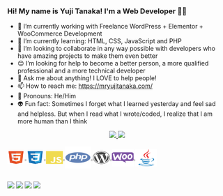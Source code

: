 ### Hi! My name is Yuji Tanaka! I'm a Web Developer 🖖🤓

- 🔭 I’m currently working with Freelance WordPress + Elementor + WooCommerce Development
- 🌱 I’m currently learning: HTML, CSS, JavaScript and PHP
- 👯 I’m looking to collaborate in any way possible with developers who have amazing projects to make them even better
- 😊 I’m looking for help to become a better person, a more qualified professional and a more technical developer
- 💬 Ask me about anything! I LOVE to help people!
- 📫 How to reach me: https://mryujitanaka.com/
- 🥸 Pronouns: He/Him
- 👽 Fun fact: Sometimes I forget what I learned yesterday and feel sad and helpless. But when I read what I wrote/coded, I realize that I am more human than I think

<div align="center">
  <a href="https://github.com/mryujitanaka">
  <img height="180em" src="https://github-readme-stats.vercel.app/api?username=mryujitanaka&show_icons=true&theme=dark&include_all_commits=true&count_private=true"/>
  <img height="180em" src="https://github-readme-stats.vercel.app/api/top-langs/?username=mryujitanaka&layout=compact&langs_count=7&theme=dark"/>
</div>
<div style="display: inline_block"><br>
  <img align="center" alt="HTML" height="30" width="40" src="https://raw.githubusercontent.com/devicons/devicon/master/icons/html5/html5-original.svg">
  <img align="center" alt="CSS" height="30" width="40" src="https://raw.githubusercontent.com/devicons/devicon/master/icons/css3/css3-original.svg">
  <img align="center" alt="JS" height="30" width="40" src="https://raw.githubusercontent.com/devicons/devicon/master/icons/javascript/javascript-plain.svg">
  <img align="center" alt="PHP" height="50" width="60" src="https://raw.githubusercontent.com/devicons/devicon/master/icons/php/php-plain.svg">
  <img align="center" alt="WordPress" height="30" width="40" src="https://raw.githubusercontent.com/devicons/devicon/master/icons/wordpress/wordpress-plain.svg">
  <img align="center" alt="WooCommerce" height="40" width="50" src="https://raw.githubusercontent.com/devicons/devicon/master/icons/woocommerce/woocommerce-plain.svg">
  <img align="center" alt="Java" height="40" width="50" src="https://raw.githubusercontent.com/devicons/devicon/master/icons/java/java-original.svg">
</div>

##

<div>
   <a href="https://www.linkedin.com/in/mryujitanaka/" target="_blank"><img src="https://img.shields.io/badge/LinkedIn-0077B5?style=for-the-badge&logo=linkedin&logoColor=white" target="_blank"></a>
  <a href="https://twitter.com/mryujitanaka" target="_blank"><img src="https://img.shields.io/badge/Twitter-1DA1F2?style=for-the-badge&logo=twitter&logoColor=white" target="_blank"></a>
  <a href="https://www.facebook.com/mryujitanaka" target="_blank"><img src="https://img.shields.io/badge/Facebook-1877F2?style=for-the-badge&logo=facebook&logoColor=white" target="_blank"></a>
  <a href="https://www.instagram.com/mryujitanaka" target="_blank"><img src="https://img.shields.io/badge/Instagram-E4405F?style=for-the-badge&logo=instagram&logoColor=white" target="_blank"></a>
</div>
